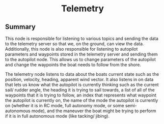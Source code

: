 # <p style="text-align: center;"> Telemetry </p>

## **Summary**
This node is responsible for listening to various topics and sending the data to the telemetry server so that we, on the ground, can view the data. Additionally, this node is also responsible for listening to autopilot parameters and waypoints stored in the telemetry server and sending them to the autopilot node. This allows us to change parameters of the autopilot and change the waypoints the boat needs to follow from the shore.  

The telemetry node listens to data about the boats current state such as the position, velocity, heading, apparent wind vector. It also listens in on data that lets us know what the autopilot is currently thinking such as the current sail/ rudder angle, the heading it is trying to sail towards, a list of all of the waypoints that it is trying to follow, an index that represents what waypoint the autopilot is currently on, the name of the mode the autopilot is currently on (whether it is in RC mode, full autonomy mode, or some semi-autonomous mode), and the maneuver the boat might be trying to perform if it is in full autonomous mode (like tacking/ jibing).
